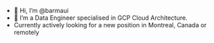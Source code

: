 - 👋 Hi, I’m @barmaui
- 👀 I’m a Data Engineer specialised in GCP Cloud Architecture.
- Currently actively looking for a new position in Montreal, Canada or remotely

<!---
barmaui/barmaui is a ✨ special ✨ repository because its `README.md` (this file) appears on your GitHub profile.
You can click the Preview link to take a look at your changes.
--->
